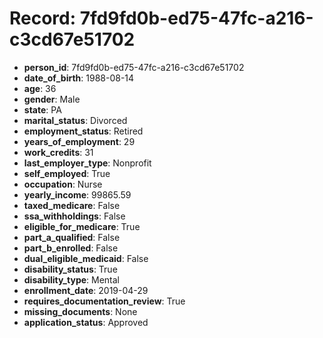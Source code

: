 # Record: 7fd9fd0b-ed75-47fc-a216-c3cd67e51702

- **person_id**: 7fd9fd0b-ed75-47fc-a216-c3cd67e51702
- **date_of_birth**: 1988-08-14
- **age**: 36
- **gender**: Male
- **state**: PA
- **marital_status**: Divorced
- **employment_status**: Retired
- **years_of_employment**: 29
- **work_credits**: 31
- **last_employer_type**: Nonprofit
- **self_employed**: True
- **occupation**: Nurse
- **yearly_income**: 99865.59
- **taxed_medicare**: False
- **ssa_withholdings**: False
- **eligible_for_medicare**: True
- **part_a_qualified**: False
- **part_b_enrolled**: False
- **dual_eligible_medicaid**: False
- **disability_status**: True
- **disability_type**: Mental
- **enrollment_date**: 2019-04-29
- **requires_documentation_review**: True
- **missing_documents**: None
- **application_status**: Approved